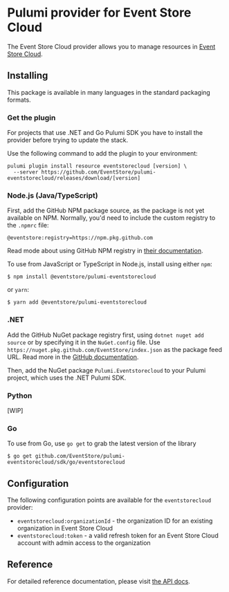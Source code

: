 # Pulumi provider for Event Store Cloud

The Event Store Cloud provider allows you to manage resources in [Event Store Cloud](https://eventstore.com/cloud).

## Installing

This package is available in many languages in the standard packaging formats.

### Get the plugin

For projects that use .NET and Go Pulumi SDK you have to install the provider before trying to update the stack.

Use the following command to add the plugin to your environment:

```
pulumi plugin install resource eventstorecloud [version] \
  --server https://github.com/EventStore/pulumi-eventstorecloud/releases/download/[version]
```

### Node.js (Java/TypeScript)

First, add the GitHub NPM package source, as the package is not yet available on NPM. Normally, you'd need to include the custom registry to the `.npmrc` file:

```
@eventstore:registry=https://npm.pkg.github.com
```

Read mode about using GitHub NPM registry in [their documentation](https://docs.github.com/en/packages/working-with-a-github-packages-registry/working-with-the-npm-registry).

To use from JavaScript or TypeScript in Node.js, install using either `npm`:

    $ npm install @eventstore/pulumi-eventstorecloud

or `yarn`:

    $ yarn add @eventstore/pulumi-eventstorecloud

### .NET

Add the GitHub NuGet package registry first, using `dotnet nuget add source` or by specifying it in the `NuGet.config` file. Use `https://nuget.pkg.github.com/EventStore/index.json` as the package feed URL. Read more in the [GitHub documentation](https://docs.github.com/en/packages/working-with-a-github-packages-registry/working-with-the-nuget-registry).

Then, add the NuGet package `Pulumi.Eventstorecloud` to your Pulumi project, which uses the .NET Pulumi SDK.

### Python

[WIP]

### Go

To use from Go, use `go get` to grab the latest version of the library

    $ go get github.com/EventStore/pulumi-eventstorecloud/sdk/go/eventstorecloud

## Configuration

The following configuration points are available for the `eventstorecloud` provider:

- `eventstorecloud:organizationId` - the organization ID for an existing organization in Event Store Cloud
- `eventstorecloud:token` - a valid refresh token for an Event Store Cloud account with admin access to the organization

## Reference

For detailed reference documentation, please visit [the API docs][1].


[1]: https://www.pulumi.com/docs/reference/pkg/x/
